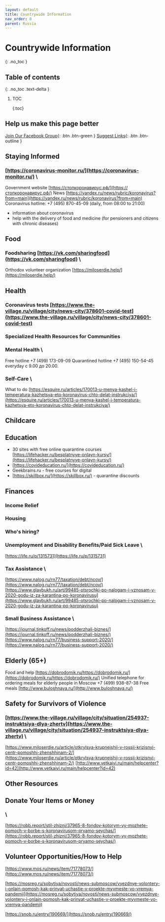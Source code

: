 ```yaml
---
layout: default
title: Countrywide Information
nav_order: 0
parent: Russia
---
```


# Countrywide Information

{: .no\_toc }

## Table of contents

{: .no\_toc .text-delta }

1. TOC

   {:toc}

## Help us make this page better

 [Join Our Facebook Group](https://www.facebook.com/groups/coronawhatnow){: .btn .btn-green } [Suggest Links](https://docs.google.com/document/d/1U9D_OwYqSSsAj2yZA86F8F1aFjk7xXkwW6GE5YIA5Do/edit?usp=sharing){: .btn .btn-outline }

## Staying Informed

### [https://coronavirus-monitor.ru/](https://coronavirus-monitor.ru/) \

Government website [https://стопкоронавирус.рф/](https://стопкоронавирус.рф/)  News [https://yandex.ru/news/rubric/koronavirus?from=main](https://yandex.ru/news/rubric/koronavirus?from=main)   Coronavirus hotline: +7 \(495\) 870-45-09 \(daily, from 08:00 to 21:00\)

* information about coronavirus
* help with the delivery of food and medicine \(for pensioners and citizens with chronic diseases\)

## Food

### Foodsharing [https://vk.com/sharingfood](https://vk.com/sharingfood) \

Orthodox volunteer organization [https://miloserdie.help/](https://miloserdie.help/)

## Health

### Сoronavirus tests [https://www.the-village.ru/village/city/news-city/378601-covid-test](https://www.the-village.ru/village/city/news-city/378601-covid-test)

### Specialized Health Resources for Communities

### Mental Health \

Free hotline +7 \(499\) 173-09-09  Quarantined hotline +7 \(495\) 150-54-45 everyday с 9.00 до 20.00.

### Self-Care \

What to do [https://esquire.ru/articles/170013-u-menya-kashel-i-temperatura-kazhetsya-eto-koronavirus-chto-delat-instrukciya/](https://esquire.ru/articles/170013-u-menya-kashel-i-temperatura-kazhetsya-eto-koronavirus-chto-delat-instrukciya/)

## Childcare

## Education

* 30 sites with free online quarantine courses [https://lifehacker.ru/besplatnyye-onlayn-kursy/](https://lifehacker.ru/besplatnyye-onlayn-kursy/)
* [https://covideducation.ru/](https://covideducation.ru/)
* Geekbrains.ru - free courses for digital
* [https://skillbox.ru/](https://skillbox.ru/) - quarantine discounts

## Finances

### Income Relief

### Housing

### Who's hiring?

### Unemployment and Disability Benefits/Paid Sick Leave \

[https://life.ru/p/1315731](https://life.ru/p/1315731)

### Tax Assistance \

[https://www.nalog.ru/rn77/taxation/debt/ncov/](https://www.nalog.ru/rn77/taxation/debt/ncov/)  [https://www.glavbukh.ru/art/99485-otsrochki-po-nalogam-i-vznosam-v-2020-godu-iz-za-karantina-po-koronavirusu](https://www.glavbukh.ru/art/99485-otsrochki-po-nalogam-i-vznosam-v-2020-godu-iz-za-karantina-po-koronavirusu)

### Small Business Assistance \

[https://journal.tinkoff.ru/news/podderzhali-biznes/](https://journal.tinkoff.ru/news/podderzhali-biznes/)  [https://www.nalog.ru/rn77/business-support-2020/](https://www.nalog.ru/rn77/business-support-2020/)

## Elderly \(65+\)

Food and help [https://dobrodomik.ru/https://dobrodomik.ru/](https://dobrodomik.ru/https://dobrodomik.ru/)  Unified telephone for ordering meals for elderly people in Moscow +7 \(499\) 938-87-38  Free meals [http://www.buloshnaya.ru/](http://www.buloshnaya.ru/)

## Safety for Survivors of Violence

### [https://www.the-village.ru/village/city/situation/254937-instruktsiya-dlya-zhertv](https://www.the-village.ru/village/city/situation/254937-instruktsiya-dlya-zhertv) \

[https://www.miloserdie.ru/article/otkrylsya-krupnejshij-v-rossii-krizisnyj-centr-pomoshhi-zhenshhinam-2/](https://www.miloserdie.ru/article/otkrylsya-krupnejshij-v-rossii-krizisnyj-centr-pomoshhi-zhenshhinam-2/)  [http://www.vetkaivi.ru/main/helpcenter?id=42](http://www.vetkaivi.ru/main/helpcenter?id=42)

## Other Resources

## Donate Your Items or Money

### \

[https://robb.report/stil-zhizni/37965-8-fondov-kotorym-vy-mozhete-pomoch-v-borbe-s-koronavirusom-pryamo-seychas/](https://robb.report/stil-zhizni/37965-8-fondov-kotorym-vy-mozhete-pomoch-v-borbe-s-koronavirusom-pryamo-seychas/)

## Volunteer Opportunities/How to Help

[https://www.mos.ru/news/item/71778073/](https://www.mos.ru/news/item/71778073/)

[https://mosreg.ru/sobytiya/novosti/news-submoscow/vyezdnye-volontery-i-onlain-pomosh-kak-prinyat-uchastie-v-proekte-myvmeste-vo-vremya-pandemii](https://mosreg.ru/sobytiya/novosti/news-submoscow/vyezdnye-volontery-i-onlain-pomosh-kak-prinyat-uchastie-v-proekte-myvmeste-vo-vremya-pandemii)

[https://snob.ru/entry/190669/](https://snob.ru/entry/190669/)

